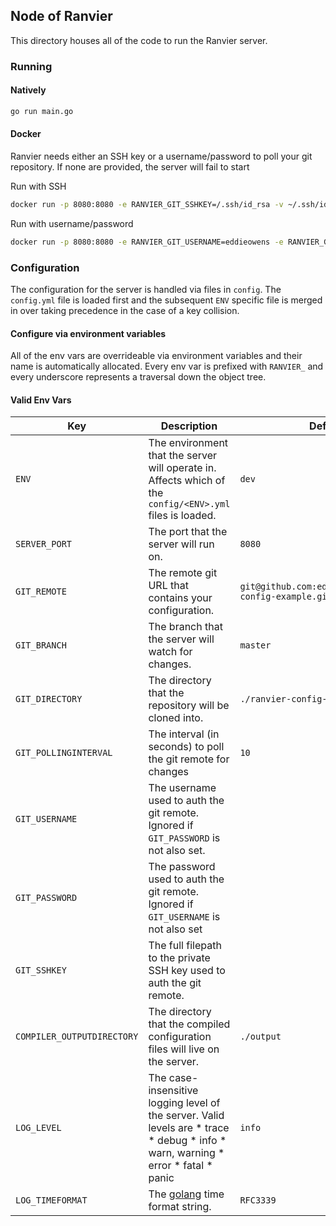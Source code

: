 ## Node of Ranvier
This directory houses all of the code to run the Ranvier server.

### Running

#### Natively
```bash
go run main.go
```

#### Docker
Ranvier needs either an SSH key or a username/password to poll your git repository. If none
are provided, the server will fail to start

Run with SSH
```bash
docker run -p 8080:8080 -e RANVIER_GIT_SSHKEY=/.ssh/id_rsa -v ~/.ssh/id_rsa:/.ssh/id_rsa edwardrowens/ranvier-server
```

Run with username/password
```bash
docker run -p 8080:8080 -e RANVIER_GIT_USERNAME=eddieowens -e RANVIER_GIT_PASSWORD=<password> edwardrowens/ranvier
```

### Configuration
The configuration for the server is handled via files in `config`. The `config.yml` file
is loaded first and the subsequent `ENV` specific file is merged in over taking precedence
in the case of a key collision.

#### Configure via environment variables
All of the env vars are overrideable via environment variables and their name is automatically
allocated. Every env var is prefixed with `RANVIER_` and every underscore represents a
traversal down the object tree.

#### Valid Env Vars
| Key                        | Description                                                                                                                        | Default                                                |
|----------------------------|------------------------------------------------------------------------------------------------------------------------------------|--------------------------------------------------------|
| `ENV`                      | The environment that the server will operate in. Affects which of the `config/<ENV>.yml` files is loaded.                          | `dev`                                                  |
| `SERVER_PORT`              | The port that the server will run on.                                                                                              | `8080`                                                 |
| `GIT_REMOTE`               | The remote git URL that contains your configuration.                                                                               | `git@github.com:eddieowens/ranvier-config-example.git` |
| `GIT_BRANCH`               | The branch that the server will watch for changes.                                                                                 | `master`                                               |
| `GIT_DIRECTORY`            | The directory that the repository will be cloned into.                                                                             | `./ranvier-config-example`                             |
| `GIT_POLLINGINTERVAL`      | The interval (in seconds) to poll the git remote for changes                                                                       | `10`                                                   |
| `GIT_USERNAME`             | The username used to auth the git remote. Ignored if `GIT_PASSWORD` is not also set.                                               |                                                        |
| `GIT_PASSWORD`             | The password used to auth the git remote. Ignored if `GIT_USERNAME` is not also set                                                |                                                        |
| `GIT_SSHKEY`               | The full filepath to the private SSH key used to auth the git remote.                                                              |                                                        |
| `COMPILER_OUTPUTDIRECTORY` | The directory that the compiled configuration files will live on the server.                                                       | `./output`                                             |
| `LOG_LEVEL`                |  The case-insensitive logging level of the server. Valid levels are * trace * debug * info * warn, warning * error * fatal * panic | `info`                                                 |
| `LOG_TIMEFORMAT`           | The [golang](https://gobyexample.com/time-formatting-parsing) time format string.                                                  | `RFC3339`                                              |
